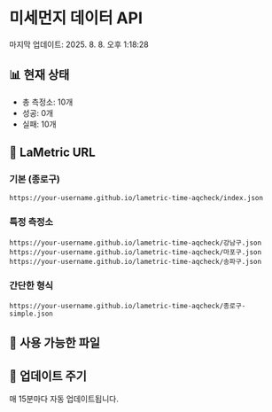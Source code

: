 # 미세먼지 데이터 API

마지막 업데이트: 2025. 8. 8. 오후 1:18:28

## 📊 현재 상태
- 총 측정소: 10개
- 성공: 0개
- 실패: 10개

## 🔗 LaMetric URL

### 기본 (종로구)
```
https://your-username.github.io/lametric-time-aqcheck/index.json
```

### 특정 측정소
```
https://your-username.github.io/lametric-time-aqcheck/강남구.json
https://your-username.github.io/lametric-time-aqcheck/마포구.json
https://your-username.github.io/lametric-time-aqcheck/송파구.json
```

### 간단한 형식
```
https://your-username.github.io/lametric-time-aqcheck/종로구-simple.json
```

## 📁 사용 가능한 파일



## 🔄 업데이트 주기
매 15분마다 자동 업데이트됩니다.
